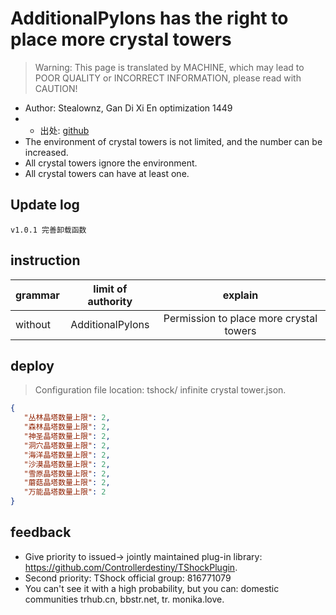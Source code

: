 # AdditionalPylons has the right to place more crystal towers

> Warning: This page is translated by MACHINE, which may lead to POOR QUALITY or INCORRECT INFORMATION, please read with CAUTION!


- Author: Stealownz, Gan Di Xi En optimization 1449
- - 出处: [github](https://github.com/Adventure-Terraria-Server-Project/AdditionalPylons-Plugin) 
- The environment of crystal towers is not limited, and the number can be increased.
- All crystal towers ignore the environment.
- All crystal towers can have at least one.

## Update log

```
v1.0.1 完善卸载函数
```

## instruction

|grammar|limit of authority|explain|
| -------------- |:-----------------:|:------:|
|without|AdditionalPylons|Permission to place more crystal towers|

## deploy
> Configuration file location: tshock/ infinite crystal tower.json.
```json
{
   "丛林晶塔数量上限": 2,
   "森林晶塔数量上限": 2,
   "神圣晶塔数量上限": 2,
   "洞穴晶塔数量上限": 2,
   "海洋晶塔数量上限": 2,
   "沙漠晶塔数量上限": 2,
   "雪原晶塔数量上限": 2,
   "蘑菇晶塔数量上限": 2,
   "万能晶塔数量上限": 2
}
```
## feedback
- Give priority to issued-> jointly maintained plug-in library: https://github.com/Controllerdestiny/TShockPlugin.
- Second priority: TShock official group: 816771079
- You can't see it with a high probability, but you can: domestic communities trhub.cn, bbstr.net, tr. monika.love.